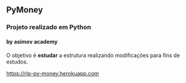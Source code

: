 ## PyMoney

### Projeto realizado em Python
#### by asimov academy

O objetivo é __estudar__ a estrutura realizando modificações para fins de estudos.

https://rlp-py-money.herokuapp.com

